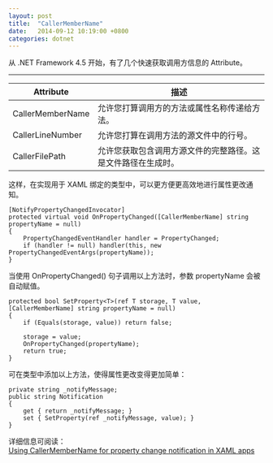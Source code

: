 ```yaml
---
layout: post
title:  "CallerMemberName"
date:   2014-09-12 10:19:00 +0800
categories: dotnet
---
```


从 .NET Framework 4.5 开始，有了几个快速获取调用方信息的 Attribute。

---

| Attribute | 描述 |
|---|---|
| CallerMemberName | 允许您打算调用方的方法或属性名称传递给方法。 |
| CallerLineNumber | 允许您打算在调用方法的源文件中的行号。 |
| CallerFilePath | 允许您获取包含调用方源文件的完整路径。这是文件路径在生成时。 |

这样，在实现用于 XAML 绑定的类型中，可以更方便更高效地进行属性更改通知。

```CSharp
[NotifyPropertyChangedInvocator]
protected virtual void OnPropertyChanged([CallerMemberName] string propertyName = null)
{
    PropertyChangedEventHandler handler = PropertyChanged;
    if (handler != null) handler(this, new PropertyChangedEventArgs(propertyName));
}
```

当使用 OnPropertyChanged() 句子调用以上方法时，参数 propertyName 会被自动赋值。

```CSharp
protected bool SetProperty<T>(ref T storage, T value, [CallerMemberName] string propertyName = null)
{
    if (Equals(storage, value)) return false;

    storage = value;
    OnPropertyChanged(propertyName);
    return true;
}
```

可在类型中添加以上方法，使得属性更改变得更加简单：

```CSharp
private string _notifyMessage;
public string Notification
{
    get { return _notifyMessage; }
    set { SetProperty(ref _notifyMessage, value); }
}
```

详细信息可阅读：  
[Using CallerMemberName for property change notification in XAML apps](http://10rem.net/blog/2013/02/25/using-callermembername-for-property-change-notification-in-xaml-apps)

